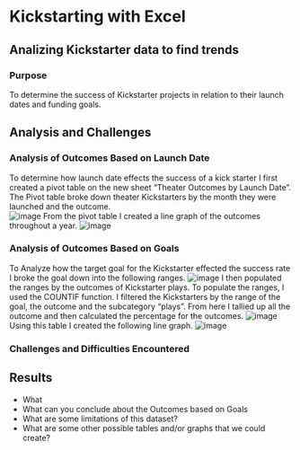 # Kickstarting with Excel
## Analizing Kickstarter data to find trends
### Purpose
To determine the success of Kickstarter projects in relation to their launch dates and funding goals.
## Analysis and Challenges
### Analysis of Outcomes Based on Launch Date
To determine how launch date effects the success of a kick starter I first created a pivot table on the new sheet “Theater Outcomes by Launch Date”. The Pivot table broke down theater Kickstarters by the month they were launched and the outcome. 			
![image](https://user-images.githubusercontent.com/100768274/158084544-9c09a192-25b2-48ea-8294-0f6fbad76ce3.png)
From the pivot table I created a line graph of the outcomes throughout a year. 
![image](https://user-images.githubusercontent.com/100768274/158084621-bc5a9b33-bc94-4eaa-8414-a9afd38debe6.png)
### Analysis of Outcomes Based on Goals
To Analyze how the target goal for the Kickstarter effected the success rate I broke the goal down into the following ranges.
![image](https://user-images.githubusercontent.com/100768274/158084698-3a986944-0799-4150-96c0-889794ee2e1a.png)
I then populated the ranges by the outcomes of Kickstarter plays. To populate the ranges, I used the COUNTIF function. I filtered the Kickstarters by the range of the goal, the outcome and the subcategory “plays”. From here I tallied up all the outcome and then calculated the percentage for the outcomes. 
![image](https://user-images.githubusercontent.com/100768274/158085137-cc6403cc-92de-48b1-b646-b28e4636e3be.png)
Using this table I created the following line graph.
![image](https://user-images.githubusercontent.com/100768274/158085160-3795d27a-18fa-4922-9a85-03645bca1af7.png)
### Challenges and Difficulties Encountered
## Results
- What
- What can you conclude about the Outcomes based on Goals
- What are some limitations of this dataset?
- What are some other possible tables and/or graphs that we could create?
